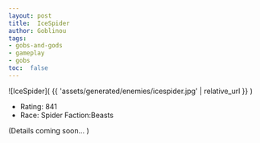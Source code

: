 ```yaml
---
layout: post
title:  IceSpider
author: Goblinou
tags:
- gobs-and-gods
- gameplay
- gobs
toc:  false
---
```


![IceSpider]( {{ 'assets/generated/enemies/icespider.jpg' | relative_url }} )
- Rating: 841
- Race: Spider  Faction:Beasts

(Details coming soon... )